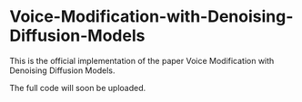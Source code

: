 # Voice-Modification-with-Denoising-Diffusion-Models
This is the official implementation of the paper Voice Modification with Denoising Diffusion Models.

The full code will soon be uploaded.
